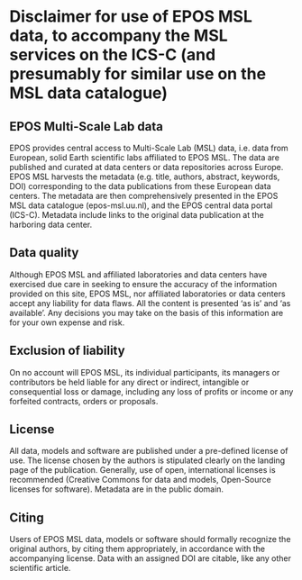 # Disclaimer for use of EPOS MSL data, to accompany the MSL services on the ICS-C (and presumably for similar use on the MSL data catalogue)

## EPOS Multi-Scale Lab data
EPOS provides central access to Multi-Scale Lab (MSL) data, i.e. data from European, solid Earth scientific labs affiliated to EPOS MSL. The data are published and curated at data centers or data repositories across Europe. EPOS MSL harvests the metadata (e.g. title, authors, abstract, keywords, DOI) corresponding to the data publications from these European data centers. The metadata are then comprehensively presented  in the EPOS MSL data catalogue (epos-msl.uu.nl), and the EPOS central data portal (ICS-C). Metadata include links to the original data publication at the harboring data center.  

## Data quality
Although EPOS MSL and affiliated laboratories and data centers have exercised due care in seeking to ensure the accuracy of the information provided on this site, EPOS MSL, nor affiliated laboratories or data centers accept any liability for data flaws. All the content is presented ‘as is’ and ‘as available’. Any decisions you may take on the basis of this information are for your own expense and risk.

## Exclusion of liability
On no account will EPOS MSL, its individual participants, its managers or contributors be held liable for any direct or indirect, intangible or consequential loss or damage, including any loss of profits or income or any forfeited contracts, orders or proposals.

## License
All data, models and software are published under a pre-defined license of use. The license chosen by the authors is stipulated clearly on the landing page of the publication. Generally, use of open, international licenses is recommended (Creative Commons for data and models, Open-Source licenses for software). Metadata are in the public domain.

## Citing
Users of EPOS MSL data, models or software should formally recognize the original authors, by citing them appropriately, in accordance with the accompanying license. Data with an assigned DOI are citable, like any other scientific article.
